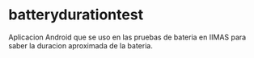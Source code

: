 batterydurationtest
===================

Aplicacion Android que se uso en las pruebas de bateria en IIMAS
para saber la duracion aproximada de la bateria.
